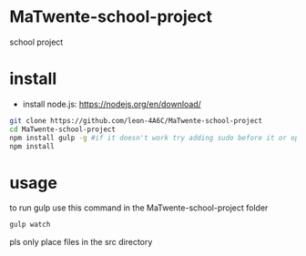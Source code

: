 # MaTwente-school-project
school project

# install
* install node.js: https://nodejs.org/en/download/

```bash
git clone https://github.com/leon-4A6C/MaTwente-school-project
cd MaTwente-school-project
npm install gulp -g #if it doesn't work try adding sudo before it or open cmd with admin rights
npm install
```

# usage

to run gulp use this command in the MaTwente-school-project folder

```bash
gulp watch
```

pls only place files in the src directory
